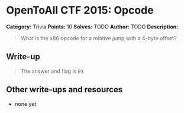 # OpenToAll CTF 2015: Opcode

**Category:** Trivia
**Points:** 10
**Solves:** TODO
**Author:** TODO
**Description:** 

> What is the x86 opcode for a relative jump with a 4-byte offset?

## Write-up

> The answer and flag is `E9`.

## Other write-ups and resources

* none yet